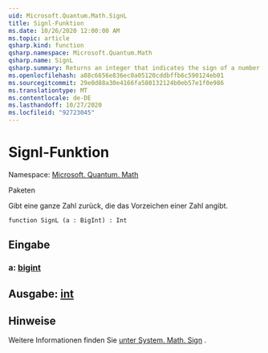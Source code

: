 ```yaml
---
uid: Microsoft.Quantum.Math.SignL
title: Signl-Funktion
ms.date: 10/26/2020 12:00:00 AM
ms.topic: article
qsharp.kind: function
qsharp.namespace: Microsoft.Quantum.Math
qsharp.name: SignL
qsharp.summary: Returns an integer that indicates the sign of a number.
ms.openlocfilehash: a88c6656e836ec0a05120cddbffb6c590124eb01
ms.sourcegitcommit: 29e0d88a30e4166fa580132124b0eb57e1f0e986
ms.translationtype: MT
ms.contentlocale: de-DE
ms.lasthandoff: 10/27/2020
ms.locfileid: "92723045"
---
```

# <a name="signl-function"></a>Signl-Funktion

Namespace: [Microsoft. Quantum. Math](xref:Microsoft.Quantum.Math)

Paketen [](https://nuget.org/packages/)


Gibt eine ganze Zahl zurück, die das Vorzeichen einer Zahl angibt.

```qsharp
function SignL (a : BigInt) : Int
```


## <a name="input"></a>Eingabe

### <a name="a--bigint"></a>a: [bigint](xref:microsoft.quantum.lang-ref.bigint)





## <a name="output--int"></a>Ausgabe: [int](xref:microsoft.quantum.lang-ref.int)



## <a name="remarks"></a>Hinweise

Weitere Informationen finden Sie [unter System. Math. Sign](https://docs.microsoft.com/dotnet/api/system.math.sign) .
